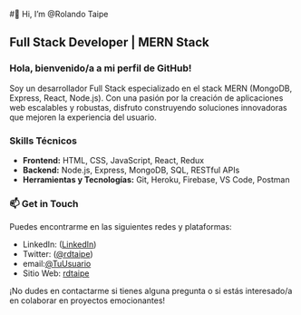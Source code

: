 #👋 Hi, I’m @Rolando Taipe

## Full Stack Developer | MERN Stack

### Hola, bienvenido/a a mi perfil de GitHub!

Soy un desarrollador Full Stack especializado en el stack MERN (MongoDB, Express, React, Node.js). Con una pasión por la creación de aplicaciones web escalables y robustas, disfruto construyendo soluciones innovadoras que mejoren la experiencia del usuario.

### Skills Técnicos

- **Frontend:** HTML, CSS, JavaScript, React, Redux
- **Backend:** Node.js, Express, MongoDB, SQL, RESTful APIs
- **Herramientas y Tecnologías:** Git, Heroku, Firebase, VS Code, Postman


### 📫 Get in Touch

Puedes encontrarme en las siguientes redes y plataformas:

- LinkedIn: ([LinkedIn](https://www.linkedin.com/in/rdtaipe))
- Twitter: ([@rdtaipe](https://www.linkedin.com/in/rdtaipe_))
- email:[@TuUsuario](finetaype@gmail.com)
- Sitio Web: [rdtaipe](https://about-rdtaipe.web.app)

¡No dudes en contactarme si tienes alguna pregunta o si estás interesado/a en colaborar en proyectos emocionantes!

